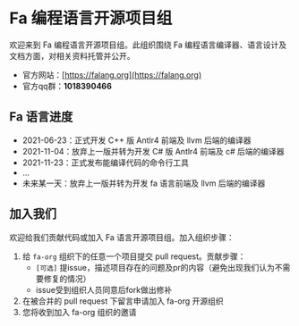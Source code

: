 # Fa 编程语言开源项目组

欢迎来到 Fa 编程语言开源项目组。此组织围绕 Fa 编程语言编译器、语言设计及文档方面，对相关资料托管并公开。

- 官方网站：[https://falang.org](https://falang.org)
- 官方qq群：**1018390466**

## Fa 语言进度

- 2021-06-23：正式开发 C++ 版 Antlr4 前端及 llvm 后端的编译器
- 2021-11-04：放弃上一版并转为开发 C# 版 Antlr4 前端及 c# 后端的编译器
- 2021-11-23：正式发布能编译代码的命令行工具
- ...
- 未来某一天：放弃上一版并转为开发 fa 语言前端及 llvm 后端的编译器

## 加入我们

欢迎给我们贡献代码或加入 Fa 语言开源项目组。加入组织步骤：

1. 给 `fa-org` 组织下的任意一个项目提交 pull request。贡献步骤：
    - `[可选]` 提issue，描述项目存在的问题及pr的内容（避免出现我们认为不需要修复的情况）
    - issue受到组织人员同意后fork做出修补
2. 在被合并的 pull request 下留言申请加入 fa-org 开源组织
3. 您将收到加入 fa-org 组织的邀请
